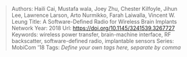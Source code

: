 > Authors: Haili Cai, Mustafa wala, Joey Zhu, Chester Kilfoyle, Jihun Lee, Lawrence Larson, Arto Nurmikko, Farah Laiwalla, Vincent W. Leung
> Title: A Software-Defined Radio for Wireless Brain Implants Network
> Year: 2018
> Url: https://doi.org/10.1145/3241539.3267727
> Keywords: wireless power transfer, brain-machine interface, RF backscatter, software-defined radio, implantable sensors
> Series: MobiCom '18
> Tags: *Define your own tags here, separate by comma*